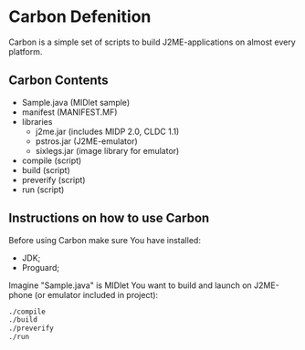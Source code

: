 # Carbon Defenition

Carbon is a simple set of scripts to build J2ME-applications on almost every platform.

## Carbon Contents

* Sample.java (MIDlet sample)
* manifest (MANIFEST.MF)
* libraries 
  * j2me.jar (includes MIDP 2.0, CLDC 1.1)
  * pstros.jar (J2ME-emulator)
  * sixlegs.jar (image library for emulator)
* compile (script)
* build (script)
* preverify (script)
* run (script)

## Instructions on how to use Carbon

Before using Carbon make sure You have installed:

* JDK;
* Proguard;

Imagine "Sample.java" is MIDlet You want to build and launch on J2ME-phone (or emulator included in project):

```sh
./compile
./build
./preverify
./run
